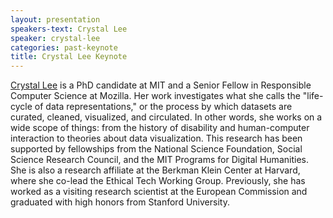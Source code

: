 ```yaml
---
layout: presentation
speakers-text: Crystal Lee
speaker: crystal-lee
categories: past-keynote
title: Crystal Lee Keynote
---
```


[Crystal Lee](http://web.mit.edu/crystall/www/) is a PhD candidate at MIT and a Senior Fellow in Responsible Computer Science at Mozilla. Her work investigates what she calls the "life-cycle of data representations," or the process by which datasets are curated, cleaned, visualized, and circulated. In other words, she works on a wide scope of things: from the history of disability and human-computer interaction to theories about data visualization. This research has been supported by fellowships from the National Science Foundation, Social Science Research Council, and the MIT Programs for Digital Humanities. She is also a research affiliate at the Berkman Klein Center at Harvard, where she co-lead the Ethical Tech Working Group. Previously, she has worked as a visiting research scientist at the European Commission and graduated with high honors from Stanford University.

